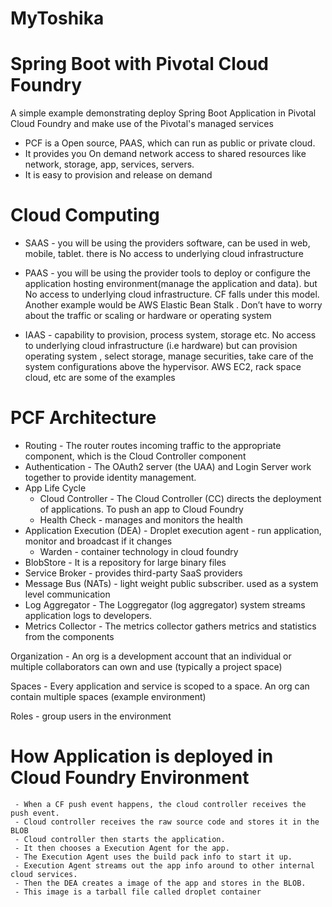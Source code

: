 # MyToshika

# Spring Boot with Pivotal Cloud Foundry

A simple example demonstrating deploy Spring Boot Application in Pivotal Cloud Foundry and make use of 
the Pivotal's managed services

 - PCF is a Open source, PAAS, which can run as public or private cloud. 
 - It provides you On demand network access to shared resources like network, storage, app, services, servers. 
 - It is easy to provision and release on demand

# Cloud Computing
 - SAAS - you will be using the providers software, can be used in web, mobile, tablet. there is No access to 
underlying cloud infrastructure
 
 - PAAS - you will be using the provider tools to deploy or configure the application hosting 
environment(manage the application and data). but No access to underlying cloud infrastructure. 
CF falls under this model. Another example would be AWS Elastic Bean Stalk . Don’t have to worry about 
the traffic or scaling or hardware or operating system

 - IAAS - capability to provision, process system, storage etc. No access to underlying cloud 
infrastructure (i.e hardware) but can provision operating system , select storage, manage securities, 
take care of the system configurations above the hypervisor. AWS EC2, rack space cloud, etc are some of the examples

# PCF Architecture

 - Routing - The router routes incoming traffic to the appropriate component, which is the Cloud Controller component
 - Authentication - The OAuth2 server (the UAA) and Login Server work together to provide identity management.
 - App Life Cycle
    - Cloud Controller - The Cloud Controller (CC) directs the deployment of applications. To push an app to Cloud Foundry
    - Health Check - manages and monitors the health
 - Application Execution (DEA) - Droplet execution agent - run application, monitor and broadcast if it changes
    - Warden - container technology in cloud foundry
 - BlobStore - It is a repository for large binary files
 - Service Broker - provides third-party SaaS providers
 - Message Bus (NATs) - light weight public subscriber. used as a system level communication 
 - Log Aggregator - The Loggregator (log aggregator) system streams application logs to developers.
 - Metrics Collector - The metrics collector gathers metrics and statistics from the components

Organization - An org is a development account that an individual or multiple collaborators can own 
and use (typically a project space)

Spaces - Every application and service is scoped to a space. An org can contain multiple spaces (example environment)

Roles - group users in the environment

# How Application is deployed in Cloud Foundry Environment
     - When a CF push event happens, the cloud controller receives the push event. 
     - Cloud controller receives the raw source code and stores it in the BLOB
     - Cloud controller then starts the application. 
     - It then chooses a Execution Agent for the app. 
     - The Execution Agent uses the build pack info to start it up. 
     - Execution Agent streams out the app info around to other internal cloud services. 
     - Then the DEA creates a image of the app and stores in the BLOB. 
     - This image is a tarball file called droplet container
